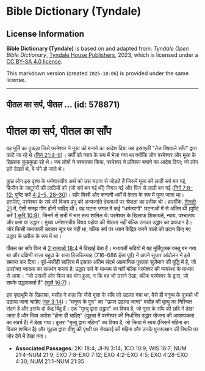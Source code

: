 # Bible Dictionary (Tyndale)

## License Information

**Bible Dictionary (Tyndale)** is based on and adapted from: _Tyndale Open Bible Dictionary_, [Tyndale House Publishers](https://tyndaleopenresources.com/), 2023, which is licensed under a [CC BY-SA 4.0 license](https://creativecommons.org/licenses/by-sa/4.0/legalcode.en).

This markdown version (created `2025-10-06`) is provided under the same license.



--------------------------------

## पीतल का सर्प, पीतल ... (id: 578871)

पीतल का सर्प, पीतल का साँप
==========================

वह मूर्ति का टुकड़ा जिसे परमेश्वर ने मूसा को बनाने का आदेश दिया जब इस्राएली "तेज विषवाले साँप" द्वारा काटे जा रहे थे ([गिन 21:4–9](https://ref.ly/Num21:4-Num21:9))। सर्पों को न्याय के रूप में भेजा गया था क्योंकि लोग परमेश्वर और मूसा के खिलाफ कुड़कुड़ा रहे थे। जब लोगों ने पश्चाताप किया, परमेश्वर ने प्रतिरूप बनाने का आदेश दिया; जो लोग इसे देखते थे, वे चंगे हो जाते थे।

कुछ लोग इस दृश्य के धर्मशास्त्रीय अर्थ को उस घटना से जोड़ते हैं जिसमें मूसा की लाठी सर्प बन गई, फ़िरौन के जादूगरों की लाठियों को (जो सर्प बन गई थीं) निगल गई और फिर से लाठी बन गई ([निर्ग 7:8–12](https://ref.ly/Exod7:8-Exod7:12); पुष्टि करें [4:2–5, 28–30](https://ref.ly/Exod4:2-Exod4:5,Exod4:28-Exod4:30))। साँप मिस्री और कनानी धर्मों में देवता के रूप में पूजा जाता था। इसलिए, परमेश्वर के सर्प की विजय प्रभु की अन्यजाति देवताओं पर श्रेष्ठता का प्रतीक थी। हालाँकि, [गिनती 21](https://ref.ly/Num21:1-Num21:35) में, ऐसी समझ गौण होनी चाहिए थी। वह घटना जंगल में कई "धर्मत्यागों" घटनाओं में से अंतिम थी (पुष्टि करें [1 कुरि 10:9](https://ref.ly/1Cor10:9)), जिनमें से सभी में चार तत्व शामिल थे: परमेश्वर के खिलाफ शिकायतें, न्याय, पश्चाताप और क्षमा या उद्धार। मुख्य धर्मशास्त्रीय विषय यहोवा की श्रेष्ठता नहीं बल्कि उनका उद्धार का प्रावधान है। जोर किसी चमत्कारी उपचार सूत्र पर नहीं था, बल्कि सर्प पर ध्यान केंद्रित करने वालों को प्रदान किए गए उद्धार के प्रतीक के रूप में था।

पीतल का साँप फिर से [2 राजाओं 18:4](https://ref.ly/2Kgs18:4) में दिखाई देता है। मध्यवर्ती सदियों में यह मूर्तिपूजक वस्तु बन गया था और दक्षिणी राज्य यहूदा के राजा हिजकिय्याह (716–686 ईसा पूर्व) ने अपने सुधार आंदोलन में इसे समाप्त कर दिया। पूर्व\-मसीही साहित्य में इसका अंतिम संदर्भ अप्रमाणिक पुस्तक सुलैमान की बुद्धि में है, जो उपरोक्त व्याख्या का समर्थन करता है: उद्धार सर्प के माध्यम से नहीं बल्कि परमेश्वर की व्यवस्था के माध्यम से आया। “जो उसकी ओर फिरा वह चंगा हुआ, न कि वह जो उसने देखा, बल्कि परमेश्वर के द्वारा, जो सबके उद्धारकर्ता हैं” ([सुलै 16:7](https://ref.ly/Wis16:7))।

इस पृष्ठभूमि के खिलाफ, मसीह ने कहा कि जैसे मूसा के साँप को उठाया गया था, वैसे ही मनुष्य के पुत्रको भी उठाया जाना चाहिए ([यूह 3:14](https://ref.ly/John3:14))। "मनुष्य के पुत्र" का "ऊपर उठाया जाना" मसीह की मृत्यु का निश्चित संदर्भ है और इसके दो केंद्र बिंदु हैं। एक "मृत्यु द्वारा उद्धार" का विषय है, जो मूसा के साँप की छवि में देखा जाता है और दिव्य आदेश "होना ही चाहिए" (यूहन्ना में परमेश्वर की निर्धारित उद्धार योजना की आवश्यकता का संदर्भ है) में देखा गया। दूसरा "मृत्यु द्वारा महिमा" का विषय है, जो क्रिया में स्वयं (जिसमें महिमा का विचार शामिल है) और यूहन्ना द्वारा यीशु की पृथ्वी पर सेवकाई की महिमा और उनके पुनरुत्थान की स्थिति पर जोर देने में देखा गया।

* **Associated Passages:** 2KI 18:4; JHN 3:14; 1CO 10:9; WIS 16:7; NUM 21:4–NUM 21:9; EXO 7:8–EXO 7:12; EXO 4:2–EXO 4:5; EXO 4:28–EXO 4:30; NUM 21:1–NUM 21:35


